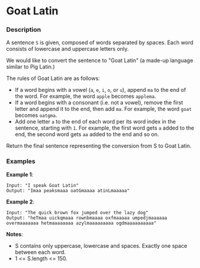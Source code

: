 # Goat Latin

### Description
A sentence `S` is given, composed of words separated by spaces. Each word consists of lowercase and uppercase letters only.

We would like to convert the sentence to "Goat Latin" (a made-up language similar to Pig Latin.)

The rules of Goat Latin are as follows:
- If a word begins with a vowel (`a`, `e`, `i`, `o`, or `u`), append `ma` to the end of the word. For example, the word `apple` becomes `applema`.
- If a word begins with a consonant (i.e. not a vowel), remove the first letter and append it to the end, then add `ma`. For example, the word `goat` becomes `oatgma`.
- Add one letter `a` to the end of each word per its word index in the sentence, starting with `1`. For example, the first word gets `a` added to the end, the second word gets `aa` added to the end and so on.

Return the final sentence representing the conversion from S to Goat Latin. 

### Examples 

**Example 1**:
```
Input: "I speak Goat Latin"
Output: "Imaa peaksmaaa oatGmaaaa atinLmaaaaa"
```

**Example 2**:
```
Input: "The quick brown fox jumped over the lazy dog"
Output: "heTmaa uickqmaaa rownbmaaaa oxfmaaaaa umpedjmaaaaaa overmaaaaaaa hetmaaaaaaaa azylmaaaaaaaaa ogdmaaaaaaaaaa"
```

**Notes**:
- S contains only uppercase, lowercase and spaces. Exactly one space between each word.
- 1 <= S.length <= 150.
